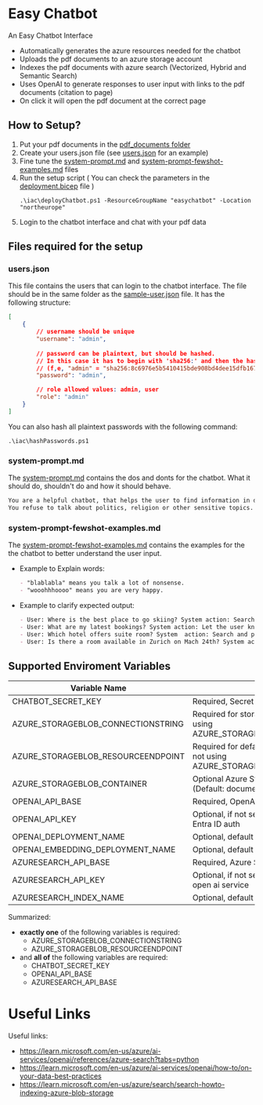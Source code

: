 # Easy Chatbot

An Easy Chatbot Interface

* Automatically generates the azure resources needed for the chatbot
* Uploads the pdf documents to an azure storage account
* Indexes the pdf documents with azure search (Vectorized, Hybrid and Semantic Search)
* Uses OpenAI to generate responses to user input with links to the pdf documents (citation to page)
* On click it will open the pdf document at the correct page


## How to Setup?

1. Put your pdf documents in the [pdf_documents folder](pdf_documents)
1. Create your users.json file (see [users.json](sample-user.json) for an example)
1. Fine tune the [system-prompt.md](system-prompt.md) and [system-prompt-fewshot-examples.md](system-prompt-fewshot-examples.md) files
1. Run the setup script  ( You can check the parameters in the [deployment.bicep](iac/deployment.bicep) file )
    ```pwsh
    .\iac\deployChatbot.ps1 -ResourceGroupName "easychatbot" -Location "northeurope"
    ```
1. Login to the chatbot interface and chat with your pdf data

## Files required for the setup

### users.json
This file contains the users that can login to the chatbot interface. The file should be in the same folder as the [sample-user.json](sample-user.json) file.
It has the following structure:
```json
[
    {
        // username should be unique
        "username": "admin",
        
        // password can be plaintext, but should be hashed.
        // In this case it has to begin with 'sha256:' and then the hashed password
        // (f,e, "admin" = "sha256:8c6976e5b5410415bde908bd4dee15dfb167a9c873fc4bb8a81f6f2ab448a918")
        "password": "admin",

        // role allowed values: admin, user
        "role": "admin"
    }
]
```
You can also hash all plaintext passwords with the following command:
```pwsh
.\iac\hashPasswords.ps1
```


### system-prompt.md
The [system-prompt.md](system-prompt.md) contains the dos and donts for the chatbot. What it should do, shouldn't do and how it should behave.
```txt
You are a helpful chatbot, that helps the user to find information in documents.
You refuse to talk about politics, religion or other sensitive topics. Instead, you redirect the user to your role.
```

### system-prompt-fewshot-examples.md
The [system-prompt-fewshot-examples.md](system-prompt-fewshot-examples.md) contains the examples for the the chatbot to better understand the user input.
- Example to Explain words:
  ```md
  - "blablabla" means you talk a lot of nonsense.
  - "wooohhhoooo" means you are very happy.
  ```
- Example to clarify expected output:
  ```md
  - User: Where is the best place to go skiing? System action: Search and provide answer
  - User: What are my latest bookings? System action: Let the user know that you can't help with that.
  - User: Which hotel offers suite room? System  action: Search and provide answer
  - User: Is there a room available in Zurich on Mach 24th? System action: Let the user know that you can't help with that.
  ```


## Supported Enviroment Variables

| Variable Name | Description | Example |
| --- | --- | --- |
| CHATBOT_SECRET_KEY | Required, Secret Key for the chatbot interface | keepItSecretAndDoNotTellAnyone |
| AZURE_STORAGEBLOB_CONNECTIONSTRING | Required for storage account key auth (if not using AZURE_STORAGEBLOB_RESOURCEENDPOINT)  |  DefaultEndpointsProtocol=https;AccountName=your_account_name;AccountKey=your_account_key;EndpointSuffix=core.windows.net |
| AZURE_STORAGEBLOB_RESOURCEENDPOINT | Required for default credential Entra ID auth (if not using AZURE_STORAGEBLOB_CONNECTIONSTRING) | https://your_account_name.blob.core.windows.net |
| AZURE_STORAGEBLOB_CONTAINER | Optional Azure Storage Blob Container Name  (Default: documents) | documents |
| OPENAI_API_BASE | Required, OpenAI API Base URL | https://myazureopenainame.openai.com |
| OPENAI_API_KEY | Optional, if not set will use default credential Entra ID auth | your_openai_api_key |
| OPENAI_DEPLOYMENT_NAME | Optional, default is 'gpt-4o' | gpt-4o |
| OPENAI_EMBEDDING_DEPLOYMENT_NAME | Optional, default is 'text-embedding-ada-002' | text-embedding-ada-002 |
| AZURESEARCH_API_BASE | Required, Azure Search API Base URL | https://myazuresearchname.search.windows.net |
| AZURESEARCH_API_KEY | Optional, if not set will use managed identity of open ai service | your_azuresearch_api_key |
| AZURESEARCH_INDEX_NAME | Optional, default is 'documents' | documents |


Summarized:
- **exactly one** of the following variables is required:
  - AZURE_STORAGEBLOB_CONNECTIONSTRING
  - AZURE_STORAGEBLOB_RESOURCEENDPOINT
- and **all of** the following variables are required:
  - CHATBOT_SECRET_KEY
  - OPENAI_API_BASE
  - AZURESEARCH_API_BASE


# Useful Links
Useful links:
- https://learn.microsoft.com/en-us/azure/ai-services/openai/references/azure-search?tabs=python
- https://learn.microsoft.com/en-us/azure/ai-services/openai/how-to/on-your-data-best-practices
- https://learn.microsoft.com/en-us/azure/search/search-howto-indexing-azure-blob-storage

